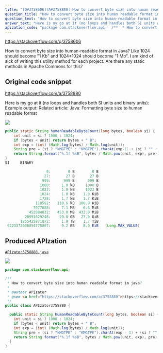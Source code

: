 ```yaml
---
title: "[Q#3758606][A#3758880] How to convert byte size into human readable format in java?"
question_title: "How to convert byte size into human readable format in java?"
question_text: "How to convert byte size into human-readable format in Java? Like 1024 should become \"1 Kb\" and 1024*1024 should become \"1 Mb\". I am kind of sick of writing this utility method for each project. Are there any static methods in Apache Commons for this?"
answer_text: "Here is my go at it (no loops and handles both SI units and binary units): Example output: Related article: Java: Formatting byte size to human readable format"
apization_code: "package com.stackoverflow.api;  /**  * How to convert byte size into human readable format in java?  *  * @author APIzator  * @see <a href=\"https://stackoverflow.com/a/3758880\">https://stackoverflow.com/a/3758880</a>  */ public class APIzator3758880 {    public static String humanReadableByteCount(long bytes, boolean si) {     int unit = si ? 1000 : 1024;     if (bytes < unit) return bytes + \" B\";     int exp = (int) (Math.log(bytes) / Math.log(unit));     String pre = (si ? \"kMGTPE\" : \"KMGTPE\").charAt(exp - 1) + (si ? \"\" : \"i\");     return String.format(\"%.1f %sB\", bytes / Math.pow(unit, exp), pre);   } }"
---
```


https://stackoverflow.com/q/3758606

How to convert byte size into human-readable format in Java? Like 1024 should become &quot;1 Kb&quot; and 1024*1024 should become &quot;1 Mb&quot;.
I am kind of sick of writing this utility method for each project. Are there any static methods in Apache Commons for this?



## Original code snippet

https://stackoverflow.com/a/3758880

Here is my go at it (no loops and handles both SI units and binary units):
Example output:
Related article: Java: Formatting byte size to human readable format

<div class="code-logo"><img src="/stackoverflow.png" /></div>

```java
public static String humanReadableByteCount(long bytes, boolean si) {
    int unit = si ? 1000 : 1024;
    if (bytes < unit) return bytes + " B";
    int exp = (int) (Math.log(bytes) / Math.log(unit));
    String pre = (si ? "kMGTPE" : "KMGTPE").charAt(exp-1) + (si ? "" : "i");
    return String.format("%.1f %sB", bytes / Math.pow(unit, exp), pre);
}
SI     BINARY

                   0:        0 B        0 B
                  27:       27 B       27 B
                 999:      999 B      999 B
                1000:     1.0 kB     1000 B
                1023:     1.0 kB     1023 B
                1024:     1.0 kB    1.0 KiB
                1728:     1.7 kB    1.7 KiB
              110592:   110.6 kB  108.0 KiB
             7077888:     7.1 MB    6.8 MiB
           452984832:   453.0 MB  432.0 MiB
         28991029248:    29.0 GB   27.0 GiB
       1855425871872:     1.9 TB    1.7 TiB
 9223372036854775807:     9.2 EB    8.0 EiB   (Long.MAX_VALUE)
```

## Produced APIzation

[`APIzator3758880.java`](https://github.com/pasqualesalza/apization-temp-data/raw/master/search/APIzator3758880.java)

<div class="code-logo"><img src="/apizator.png" /></div>

```java
package com.stackoverflow.api;

/**
 * How to convert byte size into human readable format in java?
 *
 * @author APIzator
 * @see <a href="https://stackoverflow.com/a/3758880">https://stackoverflow.com/a/3758880</a>
 */
public class APIzator3758880 {

  public static String humanReadableByteCount(long bytes, boolean si) {
    int unit = si ? 1000 : 1024;
    if (bytes < unit) return bytes + " B";
    int exp = (int) (Math.log(bytes) / Math.log(unit));
    String pre = (si ? "kMGTPE" : "KMGTPE").charAt(exp - 1) + (si ? "" : "i");
    return String.format("%.1f %sB", bytes / Math.pow(unit, exp), pre);
  }
}

```